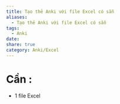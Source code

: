 ```yaml
---
title: Tạo thẻ Anki với file Excel có sẵn
aliases:
  - Tạo thẻ Anki với file Excel có sẵn
tags:
  - Anki
date: 
share: true
category: Anki/Excel
---
```


# Cần :
- 1 file Excel

